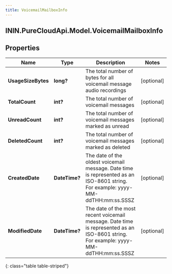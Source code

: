 ```yaml
---
title: VoicemailMailboxInfo
---
```

## ININ.PureCloudApi.Model.VoicemailMailboxInfo

## Properties

|Name | Type | Description | Notes|
|------------ | ------------- | ------------- | -------------|
| **UsageSizeBytes** | **long?** | The total number of bytes for all voicemail message audio recordings | [optional] |
| **TotalCount** | **int?** | The total number of voicemail messages | [optional] |
| **UnreadCount** | **int?** | The total number of voicemail messages marked as unread | [optional] |
| **DeletedCount** | **int?** | The total number of voicemail messages marked as deleted | [optional] |
| **CreatedDate** | **DateTime?** | The date of the oldest voicemail message. Date time is represented as an ISO-8601 string. For example: yyyy-MM-ddTHH:mm:ss.SSSZ | [optional] |
| **ModifiedDate** | **DateTime?** | The date of the most recent voicemail message. Date time is represented as an ISO-8601 string. For example: yyyy-MM-ddTHH:mm:ss.SSSZ | [optional] |
{: class="table table-striped"}


